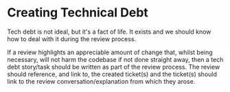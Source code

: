 # Creating Technical Debt

Tech debt is not ideal, but it's a fact of life. It exists and we should know how to deal with it during the review process.

If a review highlights an appreciable amount of change that, whilst being necessary, will not harm the codebase if not done
straight away, then a tech debt story/task should be written as part of the review process. The review should reference, and
link to, the created ticket(s) and the ticket(s) should link to the review conversation/explanation from which they arose.
